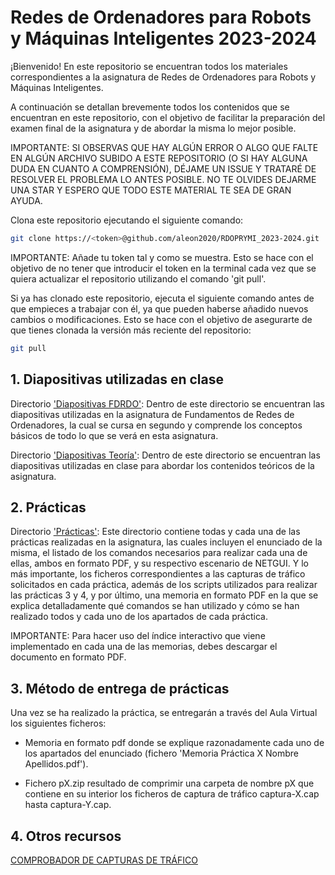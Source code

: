 # Redes de Ordenadores para Robots y Máquinas Inteligentes 2023-2024

¡Bienvenido! En este repositorio se encuentran todos los materiales correspondientes a la asignatura de Redes de Ordenadores para Robots y Máquinas Inteligentes.

A continuación se detallan brevemente todos los contenidos que se encuentran en este repositorio, con el objetivo de facilitar la preparación del examen final de la asignatura y de abordar la misma lo mejor posible.

IMPORTANTE: SI OBSERVAS QUE HAY ALGÚN ERROR O ALGO QUE FALTE EN ALGÚN ARCHIVO SUBIDO A ESTE REPOSITORIO (O SI HAY ALGUNA DUDA EN CUANTO A COMPRENSIÓN), DÉJAME UN ISSUE Y TRATARÉ DE RESOLVER EL PROBLEMA LO ANTES POSIBLE. NO TE OLVIDES DEJARME UNA STAR Y ESPERO QUE TODO ESTE MATERIAL TE SEA DE GRAN AYUDA.

Clona este repositorio ejecutando el siguiente comando:

```sh
git clone https://<token>@github.com/aleon2020/RDOPRYMI_2023-2024.git
```

IMPORTANTE: Añade tu token tal y como se muestra. Esto se hace con el objetivo de no tener que introducir el token en la terminal cada vez que se quiera actualizar el repositorio utilizando el comando 'git pull'.

Si ya has clonado este repositorio, ejecuta el siguiente comando antes de que empieces a trabajar con él, ya que pueden haberse añadido nuevos cambios o modificaciones. Esto se hace con el objetivo de asegurarte de que tienes clonada la versión más reciente del repositorio:

```sh
git pull
```

## 1. Diapositivas utilizadas en clase

Directorio ['Diapositivas FDRDO'](https://github.com/aleon2020/RDOPRYMI_2023-2024/tree/main/Diapositivas%20FDRDO): Dentro de este directorio se encuentran las diapositivas utilizadas en la asignatura de Fundamentos de Redes de Ordenadores, la cual se cursa en segundo y comprende los conceptos básicos de todo lo que se verá en esta asignatura.

Directorio ['Diapositivas Teoría'](https://github.com/aleon2020/RDOPRYMI_2023-2024/tree/main/Diapositivas%20Teor%C3%ADa): Dentro de este directorio se encuentran las diapositivas utilizadas en clase para abordar los contenidos teóricos de la asignatura.

## 2. Prácticas

Directorio ['Prácticas'](https://github.com/aleon2020/RDOPRYMI_2023-2024/tree/main/Pr%C3%A1cticas): Este directorio contiene todas y cada una de las prácticas realizadas en la asignatura, las cuales incluyen el enunciado de la misma, el listado de los comandos necesarios para realizar cada una de ellas, ambos en formato PDF, y su respectivo escenario de NETGUI. Y lo más importante, los ficheros correspondientes a las capturas de tráfico solicitados en cada práctica, además de los scripts utilizados para realizar las prácticas 3 y 4, y por último, una memoria en formato PDF en la que se explica detalladamente qué comandos se han utilizado y cómo se han realizado todos y cada uno de los apartados de cada práctica.

IMPORTANTE: Para hacer uso del índice interactivo que viene implementado en cada una de las memorias, debes descargar el documento en formato PDF.

## 3. Método de entrega de prácticas

Una vez se ha realizado la práctica, se entregarán a través del Aula Virtual los siguientes ficheros:

- Memoria en formato pdf donde se explique razonadamente cada uno de los apartados del enunciado (fichero 'Memoria Práctica X Nombre Apellidos.pdf').

- Fichero pX.zip resultado de comprimir una carpeta de nombre pX que contiene en su interior los ficheros de captura de tráfico captura-X.cap hasta captura-Y.cap.

## 4. Otros recursos

[COMPROBADOR DE CAPTURAS DE TRÁFICO](https://mobiquo.gsyc.urjc.es/check)
